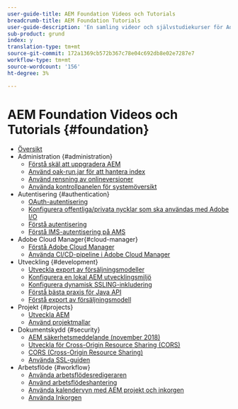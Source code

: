 ```yaml
---
user-guide-title: AEM Foundation Videos och Tutorials
breadcrumb-title: AEM Foundation Tutorials
user-guide-description: 'En samling videor och självstudiekurser för Adobe Experience Manager Foundation. '
sub-product: grund
index: y
translation-type: tm+mt
source-git-commit: 172a1369cb572b367c78e04c692db8e02e7287e7
workflow-type: tm+mt
source-wordcount: '156'
ht-degree: 3%

---
```



# AEM Foundation Videos och Tutorials {#foundation}

+ [Översikt](./overview.md)
+ Administration {#administration}
   + [Förstå skäl att uppgradera AEM](./administration/understand-reasons-to-upgrade.md)
   + [Använd oak-run.jar för att hantera index](./administration/use-oak-run-jar-to-manage-indexes.md)
   + [Använd rensning av onlineversioner](./administration/use-online-revision-clean-up.md)
   + [Använda kontrollpanelen för systemöversikt](./administration/use-the-system-overview-dashboard.md)
+ Autentisering {#authentication}
   + [OAuth-autentisering](authentication/oauth-code-sample-develop.md)
   + [Konfigurera offentliga/privata nycklar som ska användas med Adobe I/O](authentication/set-up-public-private-keys-for-use-with-aem-and-adobe-io.md)
   + [Förstå autentisering](authentication/authentication-support-article-understand.md)
   + [Förstå IMS-autentisering på AMS](authentication/adobe-ims-authentication-technical-video-understand.md)
+ Adobe Cloud Manager{#cloud-manager}
   + [Förstå Adobe Cloud Manager](./cloud-manager/understand-cloud-manager-for-aem.md)
   + [Använda CI/CD-pipeline i Adobe Cloud Manager](./cloud-manager/use-the-cicd-pipeline-in-cloud-manager-for-aem.md)
+ Utveckling {#development}
   + [Utveckla export av försäljningsmodeller](./development/develop-sling-model-exporter.md)
   + [Konfigurera en lokal AEM utvecklingsmiljö](./development/set-up-a-local-aem-development-environment.md)
   + [Konfigurera dynamisk SSLING-inkludering](./development/set-up-sling-dynamic-include.md)
   + [Förstå bästa praxis för Java API](./development/understand-java-api-best-practices.md)
   + [Förstå export av försäljningsmodell](./development/understand-sling-model-exporter.md)
+ Projekt {#projects}
   + [Utveckla AEM](./projects/develop-aem-projects.md)
   + [Använd projektmallar](./projects/use-project-masters.md)
+ Dokumentskydd {#security}
   + [AEM säkerhetsmeddelande (november 2018)](./security/aem-security-notification-2018-11.md)
   + [Utveckla för Cross-Origin Resource Sharing (CORS)](./security/develop-for-cross-origin-resource-sharing.md)
   + [CORS (Cross-Origin Resource Sharing)](./security/understand-cross-origin-resource-sharing.md)
   + [Använda SSL-guiden](./security/use-the-ssl-wizard.md)
+ Arbetsflöde {#workflow}
   + [Använda arbetsflödesredigeraren](./workflow/use-the-workflow-editor.md)
   + [Använd arbetsflödeshantering](./workflow/use-workflow-management.md)
   + [Använda kalendervyn med AEM projekt och inkorgen](./workflow/use-the-calendar-view-with-aem-projects-and-inbox.md)
   + [Använda Inkorgen](./workflow/use-the-inbox.md)

